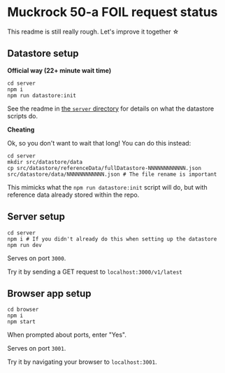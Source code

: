 # Muckrock 50-a FOIL request status

This readme is still really rough. Let's improve it together ☆

## Datastore setup

**Official way (22+ minute wait time)**

```shell
cd server
npm i
npm run datastore:init
```

See the readme in [the `server` directory](./server/readme.md) for details on what the datastore scripts do.

**Cheating**

Ok, so you don't want to wait that long! You can do this instead:

```shell
cd server
mkdir src/datastore/data
cp src/datastore/referenceData/fullDatastore-NNNNNNNNNNNN.json src/datastore/data/NNNNNNNNNNNN.json # The file rename is important
```

This mimicks what the `npm run datastore:init` script will do, but with reference data already stored within the repo.

## Server setup

```shell
cd server
npm i # If you didn't already do this when setting up the datastore
npm run dev
```

Serves on port `3000`.

Try it by sending a GET request to `localhost:3000/v1/latest`

## Browser app setup

```shell
cd browser
npm i
npm start
```

When prompted about ports, enter "Yes".

Serves on port `3001`.

Try it by navigating your browser to `localhost:3001`.
